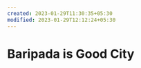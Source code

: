 ```yaml
---
created: 2023-01-29T11:30:35+05:30
modified: 2023-01-29T12:12:24+05:30
---
```


# Baripada is Good City

